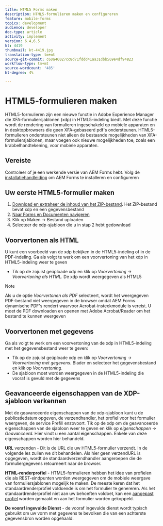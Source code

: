 ```yaml
---
title: HTML5 Forms maken
description: HTML5-formulieren maken en configureren
feature: mobile-forms
topics: development
audience: developer
doc-type: article
activity: implement
version: 6.4,6.5
kt: 4419
thumbnail: kt-4419.jpg
translation-type: tm+mt
source-git-commit: c60a46027cc8d71fddd41aa31dbb569e4df94823
workflow-type: tm+mt
source-wordcount: '485'
ht-degree: 4%

---
```



# HTML5-formulieren maken

HTML5-formulieren zijn een nieuwe functie in Adobe Experience Manager die XFA-formuliersjablonen (xdp) in HTML5-indeling biedt. Met deze functie wordt de rendering van formulieren ingeschakeld op mobiele apparaten en in desktopbrowsers die geen XFA-gebaseerd pdf&#39;s ondersteunen. HTML5-formulieren ondersteunen niet alleen de bestaande mogelijkheden van XFA-formuliersjablonen, maar voegen ook nieuwe mogelijkheden toe, zoals een krabbelhandtekening, voor mobiele apparaten.

## Vereiste

Controleer of je een werkende versie van AEM Forms hebt. Volg de [installatiehandleiding](https://docs.adobe.com/content/help/en/experience-manager-65/forms/install-aem-forms/osgi-installation/installing-configuring-aem-forms-osgi.html) om AEM Forms te installeren en configureren

## Uw eerste HTML5-formulier maken

1. [Download en extraheer de inhoud van het ZIP-bestand](assets/assets.zip). Het ZIP-bestand bevat xdp en een gegevensbestand
2. [Naar Forms en Documenten navigeren](http://localhost:4502/aem/forms.html/content/dam/formsanddocuments)
3. Klik op Maken -> Bestand uploaden
4. Selecteer de xdp-sjabloon die u in stap 2 hebt gedownload

## Voorvertonen als HTML

U kunt een voorbeeld van de xdp bekijken in de HTML5-indeling of in de PDF-indeling. Ga als volgt te werk om een voorvertoning van het xdp in HTML5-indeling weer te geven

* Tik op de zojuist geüploade xdp en klik op _Voorvertoning -> Voorvertoning als HTML_. De xdp wordt weergegeven als HTML5

>[!NOTE]
>Als u de optie _Voorvertonen als PDF_ selecteert, wordt het weergegeven PDF-bestand niet weergegeven in de browser omdat AEM Forms dynamische PDF&#39;s rendert waarvoor Acrobat-insteekmodule is vereist. U moet de PDF downloaden en openen met Adobe Acrobat/Reader om het bestand te kunnen weergeven


## Voorvertonen met gegevens

Ga als volgt te werk om een voorvertoning van de xdp in HTML5-indeling met het gegevensbestand weer te geven:

* Tik op de zojuist geüploade xdp en klik op _Voorvertoning -> Voorvertoning met gegevens_. Blader en selecteer het gegevensbestand en klik op _Voorvertoning_.
* De sjabloon moet worden weergegeven in de HTML5-indeling die vooraf is gevuld met de gegevens

## Geavanceerde eigenschappen van de XDP-sjabloon verkennen

Met de geavanceerde eigenschappen van de xdp-sjabloon kunt u de publicatiedatum opgeven, de verzendhandler, het profiel voor het formulier weergeven, de service Prefill enzovoort. Tik op de xdp om de geavanceerde eigenschappen van de sjabloon weer te geven en klik op _eigenschappen -> Geavanceerd_. Hier vindt u een aantal eigenschappen. Enkele van deze eigenschappen worden hier behandeld.

**URL**  verzenden - Dit is de URL die uw HTML5-formulier verzendt. In de volgende les zullen we dit behandelen. Als hier geen verzendURL is opgegeven, wordt de standaardverzendhandler aangeroepen die de formuliergegevens retourneert naar de browser.

**HTML-renderprofiel**  - HTML5-formulieren hebben het idee van profielen die als REST-eindpunten worden weergegeven om de mobiele weergave van formuliersjablonen mogelijk te maken. De meeste keren dat het standaardrenderprofiel voldoende is om het formulier te genereren. Als het standaardrenderprofiel niet aan uw behoeften voldoet, kan een [aangepast profiel](https://docs.adobe.com/content/help/en/experience-manager-64/forms/html5-forms/custom-profile.html) worden gemaakt en aan het formulier worden gekoppeld.

**De vooraf ingevulde Dienst**  - de vooraf ingevulde dienst wordt typisch gebruikt om uw vorm met gegevens te bevolken die van een achterste gegevensbron worden opgehaald.

